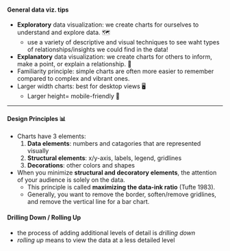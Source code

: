 #### General data viz. tips
* **Exploratory** data visualization: we create charts for ourselves to understand and explore data. 🗺️
  * use a variety of descriptive and visual techniques to see waht types of relationships/insights we could find in the data! 
* **Explanatory** data visualization: we create charts for others to inform, make a point, or explain a relationship. 💬
* Familiarity principle: simple charts are often more easier to remember compared to complex and vibrant ones.
* Larger width charts: best for desktop views 🖥️
    * Larger height= mobile-friendly 📱
 ---

 #### Design Principles 📊

* Charts have 3 elements:
    1. **Data elements**: numbers and catagories that are represented visually 
    2. **Structural elements**: x/y-axis, labels, legend, gridlines
    3. **Decorations**: other colors and shapes
* When you minimize **structural and decoratory elements**, the attention of your audience is solely on the data.
  * This principle is called **maximizing the data-ink ratio** (Tufte 1983).
  * Generally, you want to remove the border, soften/remove gridlines, and remove the vertical line for a bar chart.



#### Drilling Down / Rolling Up
* the process of adding additional levels of detail is *drilling down*
* *rolling up* means to view the data at a less detailed level 